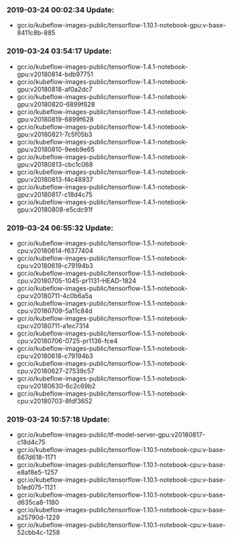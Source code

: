 ### 2019-03-24 00:02:34 Update:

- gcr.io/kubeflow-images-public/tensorflow-1.10.1-notebook-gpu:v-base-8411c8b-885
### 2019-03-24 03:54:17 Update:

- gcr.io/kubeflow-images-public/tensorflow-1.4.1-notebook-gpu:v20180814-bdb97751
- gcr.io/kubeflow-images-public/tensorflow-1.4.1-notebook-gpu:v20180818-af0a2dc7
- gcr.io/kubeflow-images-public/tensorflow-1.4.1-notebook-gpu:v20180820-6899f628
- gcr.io/kubeflow-images-public/tensorflow-1.4.1-notebook-gpu:v20180819-6899f628
- gcr.io/kubeflow-images-public/tensorflow-1.4.1-notebook-gpu:v20180821-7c5f05b3
- gcr.io/kubeflow-images-public/tensorflow-1.4.1-notebook-gpu:v20180810-9eeb9e65
- gcr.io/kubeflow-images-public/tensorflow-1.4.1-notebook-gpu:v20180813-cbc1c068
- gcr.io/kubeflow-images-public/tensorflow-1.4.1-notebook-gpu:v20180813-f4c48937
- gcr.io/kubeflow-images-public/tensorflow-1.4.1-notebook-gpu:v20180817-c18d4c75
- gcr.io/kubeflow-images-public/tensorflow-1.4.1-notebook-gpu:v20180808-e5cdc91f
### 2019-03-24 06:55:32 Update:

- gcr.io/kubeflow-images-public/tensorflow-1.5.1-notebook-cpu:v20180614-f6377404
- gcr.io/kubeflow-images-public/tensorflow-1.5.1-notebook-cpu:v20180619-c79194b3
- gcr.io/kubeflow-images-public/tensorflow-1.5.1-notebook-cpu:v20180705-1045-pr1131-HEAD-1824
- gcr.io/kubeflow-images-public/tensorflow-1.5.1-notebook-cpu:v20180711-4c0b6a5a
- gcr.io/kubeflow-images-public/tensorflow-1.5.1-notebook-cpu:v20180709-5a11c84d
- gcr.io/kubeflow-images-public/tensorflow-1.5.1-notebook-cpu:v20180711-a1ec7314
- gcr.io/kubeflow-images-public/tensorflow-1.5.1-notebook-cpu:v20180706-0725-pr1136-fce4
- gcr.io/kubeflow-images-public/tensorflow-1.5.1-notebook-cpu:v20180618-c79194b3
- gcr.io/kubeflow-images-public/tensorflow-1.5.1-notebook-cpu:v20180627-27539c57
- gcr.io/kubeflow-images-public/tensorflow-1.5.1-notebook-cpu:v20180630-6c2c69b2
- gcr.io/kubeflow-images-public/tensorflow-1.5.1-notebook-cpu:v20180703-8fdf3652
### 2019-03-24 10:57:18 Update:

- gcr.io/kubeflow-images-public/tf-model-server-gpu:v20180817-c18d4c75
- gcr.io/kubeflow-images-public/tensorflow-1.10.1-notebook-cpu:v-base-667d618-1171
- gcr.io/kubeflow-images-public/tensorflow-1.10.1-notebook-cpu:v-base-e8af8e5-1257
- gcr.io/kubeflow-images-public/tensorflow-1.10.1-notebook-cpu:v-base-b1ed075-1121
- gcr.io/kubeflow-images-public/tensorflow-1.10.1-notebook-cpu:v-base-d635ca8-1180
- gcr.io/kubeflow-images-public/tensorflow-1.10.1-notebook-cpu:v-base-a25790d-1229
- gcr.io/kubeflow-images-public/tensorflow-1.10.1-notebook-cpu:v-base-52cbb4c-1258
